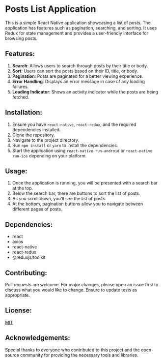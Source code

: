 # Posts List Application

This is a simple React Native application showcasing a list of posts. The application has features such as pagination, searching, and sorting. It uses Redux for state management and provides a user-friendly interface for browsing posts.

## Features:

1. **Search**: Allows users to search through posts by their title or body.
2. **Sort**: Users can sort the posts based on their ID, title, or body.
3. **Pagination**: Posts are paginated for a better viewing experience.
4. **Error Handling**: Displays an error message in case of any loading failures.
5. **Loading Indicator**: Shows an activity indicator while the posts are being fetched.

## Installation:

1. Ensure you have `react-native`, `react-redux`, and the required dependencies installed.
2. Clone the repository.
3. Navigate to the project directory.
4. Run `npm install` or `yarn` to install the dependencies.
5. Start the application using `react-native run-android` or `react-native run-ios` depending on your platform.

## Usage:

1. Once the application is running, you will be presented with a search bar at the top.
2. Below the search bar, there are buttons to sort the list of posts.
3. As you scroll down, you'll see the list of posts.
4. At the bottom, pagination buttons allow you to navigate between different pages of posts.

## Dependencies:

- react
- axios
- react-native
- react-redux
- @reduxjs/toolkit

## Contributing:

Pull requests are welcome. For major changes, please open an issue first to discuss what you would like to change. Ensure to update tests as appropriate.

## License:

[MIT](https://choosealicense.com/licenses/mit/)

## Acknowledgements:

Special thanks to everyone who contributed to this project and the open-source community for providing the necessary tools and libraries.